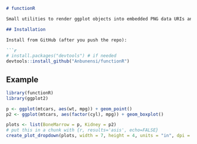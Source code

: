 ```markdown
# functionR

Small utilities to render ggplot objects into embedded PNG data URIs and create an HTML dropdown + preview suitable for Quarto / R Markdown (results='asis').

## Installation

Install from GitHub (after you push the repo):

```r
# install.packages("devtools") # if needed
devtools::install_github("Anbunensi/functionR")
```

## Example

```r
library(functionR)
library(ggplot2)

p <- ggplot(mtcars, aes(wt, mpg)) + geom_point()
p2 <- ggplot(mtcars, aes(factor(cyl), mpg)) + geom_boxplot()

plots <- list(BoneMarrow = p, Kidney = p2)
# put this in a chunk with {r, results='asis', echo=FALSE}
create_plot_dropdown(plots, width = 7, height = 4, units = "in", dpi = 300)
```
```